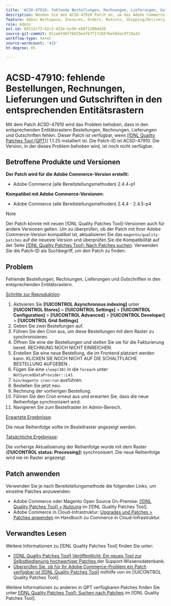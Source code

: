 ```yaml
---
title: 'ACSD-47910: fehlende Bestellungen, Rechnungen, Lieferungen, Gutschriften in den jeweiligen Entitätsrastern'
description: Wenden Sie den ACSD-47910 Patch an, um das Adobe Commerce-Problem zu beheben, bei dem in den entsprechenden Entitätsrastern Bestellungen, Rechnungen, Lieferungen und Gutschriften fehlen.
feature: Admin Workspace, Invoices, Orders, Returns, Shipping/Delivery
role: Admin
exl-id: 09115cf3-62c3-425e-bc99-e8971398dd20
source-git-commit: 011a6f46f76029eaf67f172b576e58dac9710a3d
workflow-type: tm+mt
source-wordcount: '415'
ht-degree: 0%

---
```


# ACSD-47910: fehlende Bestellungen, Rechnungen, Lieferungen und Gutschriften in den entsprechenden Entitätsrastern

Mit dem Patch ACSD-47910 wird das Problem behoben, dass in den entsprechenden Entitätsrastern Bestellungen, Rechnungen, Lieferungen und Gutschriften fehlen. Dieser Patch ist verfügbar, wenn [[!DNL Quality Patches Tool (QPT)]](https://experienceleague.adobe.com/de/docs/commerce-operations/tools/quality-patches-tool/quality-patches-tool-to-self-serve-quality-patches) 1.1.25 installiert ist. Die Patch-ID ist ACSD-47910. Die Version, in der dieses Problem behoben wird, ist noch nicht verfügbar.

## Betroffene Produkte und Versionen

**Der Patch wird für die Adobe Commerce-Version erstellt:**
* Adobe Commerce (alle Bereitstellungsmethoden) 2.4.4-p1

**Kompatibel mit Adobe Commerce-Versionen:**
* Adobe Commerce (alle Bereitstellungsmethoden) 2.4.4 - 2.4.5-p4

>[!NOTE]
>
>Der Patch könnte mit neuen [!DNL Quality Patches Tool]-Versionen auch für andere Versionen gelten. Um zu überprüfen, ob der Patch mit Ihrer Adobe Commerce-Version kompatibel ist, aktualisieren Sie das `magento/quality-patches` auf die neueste Version und überprüfen Sie die Kompatibilität auf der Seite [[!DNL Quality Patches Tool]: Nach Patches suchen](https://experienceleague.adobe.com/tools/commerce-quality-patches/index.html?lang=de). Verwenden Sie die Patch-ID als Suchbegriff, um den Patch zu finden.

## Problem

Fehlende Bestellungen, Rechnungen, Lieferungen und Gutschriften in den entsprechenden Entitätsrastern.

<u>Schritte zur Reproduktion</u>:

1. Aktivieren Sie **[!UICONTROL Asynchronous indexing]** unter **[!UICONTROL Stores]** > **[!UICONTROL Settings]** > **[!UICONTROL Configuration]** > **[!UICONTROL Advanced]** > **[!UICONTROL Developer]** > **[!UICONTROL Grid Settings]**.
1. Geben Sie zwei Bestellungen auf.
1. Führen Sie den Cron aus, um diese Bestellungen mit dem Raster zu synchronisieren.
1. Öffnen Sie eine der Bestellungen und stellen Sie sie für die Fakturierung bereit. RECHNUNG NOCH NICHT EINREICHEN.
1. Erstellen Sie eine neue Bestellung, die im Frontend platziert werden kann. KLICKEN SIE NOCH NICHT AUF DIE SCHALTFLÄCHE BESTELLUNG AUFGEBEN .
1. Fügen Sie eine `sleep(30)` in die `foreach` unter `NotSyncedDataProvider::L43`.
1. `bin/magento cron:run` ausführen.
1. Bestellen Sie jetzt neu.
1. Rechnung der vorherigen Bestellung.
1. Führen Sie den Cron erneut aus und erwarten Sie, dass die neue Reihenfolge synchronisiert wird.
1. Navigieren Sie zum Bestellraster im Admin-Bereich.

<u>Erwartete Ergebnisse</u>:

Die neue Reihenfolge sollte im Bestellraster angezeigt werden.

<u>Tatsächliche Ergebnisse</u>:

Die vorherige Aktualisierung der Reihenfolge wurde mit dem Raster (**[!UICONTROL status: Processing]**) synchronisiert. Die neue Reihenfolge wird nie im Raster angezeigt.

## Patch anwenden

Verwenden Sie je nach Bereitstellungsmethode die folgenden Links, um einzelne Patches anzuwenden:

* Adobe Commerce oder Magento Open Source On-Premise: [[!DNL Quality Patches Tool] > Nutzung](/help/tools/quality-patches-tool/usage.md) im [!DNL Quality Patches Tool].
* Adobe Commerce in Cloud-Infrastruktur: [Upgrades und Patches > Patches anwenden](https://experienceleague.adobe.com/docs/commerce-cloud-service/user-guide/develop/upgrade/apply-patches.html?lang=de) im Handbuch zu Commerce in Cloud-Infrastruktur.

## Verwandtes Lesen

Weitere Informationen zu [!DNL Quality Patches Tool] finden Sie unter:

* [[!DNL Quality Patches Tool] Veröffentlicht: Ein neues Tool zur Selbstbedienung hochwertiger Patches ](https://experienceleague.adobe.com/de/docs/commerce-operations/tools/quality-patches-tool/quality-patches-tool-to-self-serve-quality-patches) der Support-Wissensdatenbank.
* [Überprüfen Sie, ob für Ihr Adobe Commerce-Problem ein Patch verfügbar ist [!DNL Quality Patches Tool]](/help/tools/quality-patches-tool/patches-available-in-qpt/check-patch-for-magento-issue-with-magento-quality-patches.md) mithilfe von im [!UICONTROL Quality Patches Tool].


Weitere Informationen zu anderen in QPT verfügbaren Patches finden Sie unter [[!DNL Quality Patches Tool]: Suchen nach Patches](https://experienceleague.adobe.com/tools/commerce-quality-patches/index.html?lang=de) im [!DNL Quality Patches Tool].
